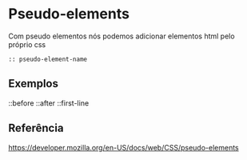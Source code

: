 # Pseudo-elements

Com pseudo elementos nós podemos adicionar elementos html pelo próprio css

`:: pseudo-element-name`

## Exemplos

::before
::after
::first-line

## Referência

https://developer.mozilla.org/en-US/docs/web/CSS/pseudo-elements